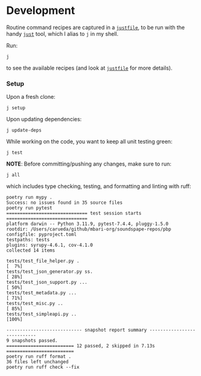# Development

Routine command recipes are captured in a [`justfile`](justfile),
to be run with the handy [`just`](https://github.com/casey/j) tool,
which I alias to `j` in my shell.

Run:
```shell
j
```
to see the available recipes (and look at [`justfile`](justfile) for more details).

### Setup

Upon a fresh clone:
```shell
j setup
```

Upon updating dependencies:
```shell
j update-deps
```

While working on the code, you want to keep all unit testing green:
```shell
j test
```

**NOTE**: Before committing/pushing any changes, make sure to run:
```shell
j all
```
which includes type checking, testing, and formatting and linting with ruff:
```text
poetry run mypy .
Success: no issues found in 35 source files
poetry run pytest
============================== test session starts ==============================
platform darwin -- Python 3.11.9, pytest-7.4.4, pluggy-1.5.0
rootdir: /Users/carueda/github/mbari-org/soundspape-repos/pbp
configfile: pyproject.toml
testpaths: tests
plugins: syrupy-4.6.1, cov-4.1.0
collected 14 items

tests/test_file_helper.py .                                               [  7%]
tests/test_json_generator.py ss.                                          [ 28%]
tests/test_json_support.py ...                                            [ 50%]
tests/test_metadata.py ...                                                [ 71%]
tests/test_misc.py ..                                                     [ 85%]
tests/test_simpleapi.py ..                                                [100%]

---------------------------- snapshot report summary ----------------------------
9 snapshots passed.
========================= 12 passed, 2 skipped in 7.13s =========================
poetry run ruff format .
36 files left unchanged
poetry run ruff check --fix
```
